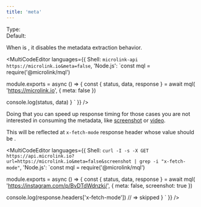 ```yaml
---
title: 'meta'
--- 
```


Type: <Type children='<boolean>'/><br/>
Default: <Type children='true'/>

When is <Type children='false'/>, it disables the metadata extraction behavior.

<MultiCodeEditor languages={{
  Shell: `microlink-api https://microlink.io&meta=false`,
  'Node.js': `const mql = require('@microlink/mql')
 
module.exports = async () => {
  const { status, data, response } = await mql(
    'https://microlink.io', { 
      meta: false
  })
  
 console.log(status, data)
}
  `
  }} 
/>

Doing that you can speed up response timing for those cases you are not interested in consuming the metadata, like [screenshot](/docs/api/parameters/screenshot) or [video](/docs/api/parameters/video).

This will be reflected at `x-fetch-mode` response header whose value should be <Type children="'skipped'"/>.

<MultiCodeEditor languages={{
  Shell: `curl -I -s -X GET https://api.microlink.io?url=https://microlink.io&meta=false&screenshot | grep -i "x-fetch-mode"`,
  'Node.js': `const mql = require('@microlink/mql')
 
module.exports = async () => {
  const { status, data, response } = await mql(
    'https://instagram.com/p/BvDTdWdnzkj/', { 
      meta: false,
      screenshot: true
    })
  
  console.log(response.headers['x-fetch-mode']) // => skipped
}
  `
  }} 
/>
